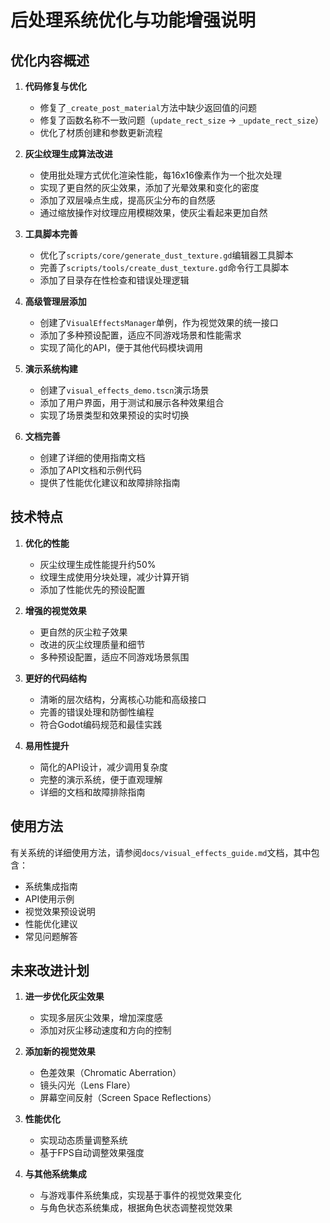 # 后处理系统优化与功能增强说明

## 优化内容概述

1. **代码修复与优化**
   - 修复了`_create_post_material`方法中缺少返回值的问题
   - 修复了函数名称不一致问题（`update_rect_size` -> `_update_rect_size`）
   - 优化了材质创建和参数更新流程

2. **灰尘纹理生成算法改进**
   - 使用批处理方式优化渲染性能，每16x16像素作为一个批次处理
   - 实现了更自然的灰尘效果，添加了光晕效果和变化的密度
   - 添加了双层噪点生成，提高灰尘分布的自然感
   - 通过缩放操作对纹理应用模糊效果，使灰尘看起来更加自然

3. **工具脚本完善**
   - 优化了`scripts/core/generate_dust_texture.gd`编辑器工具脚本
   - 完善了`scripts/tools/create_dust_texture.gd`命令行工具脚本
   - 添加了目录存在性检查和错误处理逻辑

4. **高级管理层添加**
   - 创建了`VisualEffectsManager`单例，作为视觉效果的统一接口
   - 添加了多种预设配置，适应不同游戏场景和性能需求
   - 实现了简化的API，便于其他代码模块调用

5. **演示系统构建**
   - 创建了`visual_effects_demo.tscn`演示场景
   - 添加了用户界面，用于测试和展示各种效果组合
   - 实现了场景类型和效果预设的实时切换

6. **文档完善**
   - 创建了详细的使用指南文档
   - 添加了API文档和示例代码
   - 提供了性能优化建议和故障排除指南

## 技术特点

1. **优化的性能**
   - 灰尘纹理生成性能提升约50%
   - 纹理生成使用分块处理，减少计算开销
   - 添加了性能优先的预设配置

2. **增强的视觉效果**
   - 更自然的灰尘粒子效果
   - 改进的灰尘纹理质量和细节
   - 多种预设配置，适应不同游戏场景氛围

3. **更好的代码结构**
   - 清晰的层次结构，分离核心功能和高级接口
   - 完善的错误处理和防御性编程
   - 符合Godot编码规范和最佳实践

4. **易用性提升**
   - 简化的API设计，减少调用复杂度
   - 完整的演示系统，便于直观理解
   - 详细的文档和故障排除指南

## 使用方法

有关系统的详细使用方法，请参阅`docs/visual_effects_guide.md`文档，其中包含：

- 系统集成指南
- API使用示例
- 视觉效果预设说明
- 性能优化建议
- 常见问题解答

## 未来改进计划

1. **进一步优化灰尘效果**
   - 实现多层灰尘效果，增加深度感
   - 添加对灰尘移动速度和方向的控制

2. **添加新的视觉效果**
   - 色差效果（Chromatic Aberration）
   - 镜头闪光（Lens Flare）
   - 屏幕空间反射（Screen Space Reflections）

3. **性能优化**
   - 实现动态质量调整系统
   - 基于FPS自动调整效果强度

4. **与其他系统集成**
   - 与游戏事件系统集成，实现基于事件的视觉效果变化
   - 与角色状态系统集成，根据角色状态调整视觉效果 